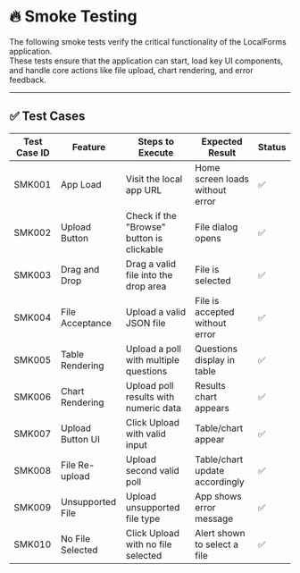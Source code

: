 # 🔥 Smoke Testing

The following smoke tests verify the critical functionality of the LocalForms application.  
These tests ensure that the application can start, load key UI components, and handle core actions like file upload, chart rendering, and error feedback.

---

## ✅ Test Cases

| Test Case ID | Feature            | Steps to Execute                                   | Expected Result                        | Status |
|--------------|--------------------|----------------------------------------------------|----------------------------------------|--------|
| SMK001       | App Load           | Visit the local app URL                            | Home screen loads without error        | ✅     |
| SMK002       | Upload Button      | Check if the "Browse" button is clickable          | File dialog opens                      | ✅     |
| SMK003       | Drag and Drop      | Drag a valid file into the drop area               | File is selected                       | ✅     |
| SMK004       | File Acceptance    | Upload a valid JSON file                           | File is accepted without error         | ✅     |
| SMK005       | Table Rendering    | Upload a poll with multiple questions              | Questions display in table             | ✅     |
| SMK006       | Chart Rendering    | Upload poll results with numeric data              | Results chart appears                  | ✅     |
| SMK007       | Upload Button UI   | Click Upload with valid input                      | Table/chart appear                     | ✅     |
| SMK008       | File Re-upload     | Upload second valid poll                           | Table/chart update accordingly         | ✅     |
| SMK009       | Unsupported File   | Upload unsupported file type                       | App shows error message                | ✅     |
| SMK010       | No File Selected   | Click Upload with no file selected                 | Alert shown to select a file           | ✅     |
